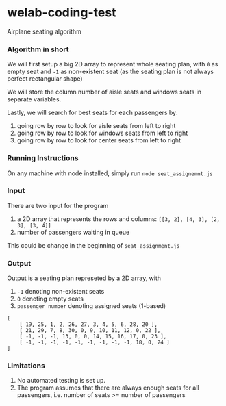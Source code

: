 # welab-coding-test
Airplane seating algorithm

### Algorithm in short ###
We will first setup a big 2D array to represent whole seating plan, with `0` as empty seat and `-1` as non-existent seat (as the seating plan is not always perfect rectangular shape)

We will store the column number of aisle seats and windows seats in separate variables.

Lastly, we will search for best seats for each passengers by:
1. going row by row to look for aisle seats from left to right
2. going row by row to look for windows seats from left to right
3. going row by row to look for center seats from left to right

### Running Instructions ###
On any machine with node installed, simply run 
```node seat_assignemnt.js```

### Input ###
There are two input for the program
1. a 2D array that represents the rows and columns: `[[3, 2], [4, 3], [2, 3], [3, 4]]`
2. number of passengers waiting in queue

This could be change in the beginning of `seat_assignment.js`

### Output ###
Output is a seating plan represeted by a 2D array, with 
1. `-1` denoting non-existent seats
2. `0` denoting empty seats
3. `passenger number` denoting assigned seats (1-based)
```
[ 
    [ 19, 25, 1, 2, 26, 27, 3, 4, 5, 6, 28, 20 ],
    [ 21, 29, 7, 8, 30, 0, 9, 10, 11, 12, 0, 22 ],
    [ -1, -1, -1, 13, 0, 0, 14, 15, 16, 17, 0, 23 ],
    [ -1, -1, -1, -1, -1, -1, -1, -1, -1, 18, 0, 24 ]
]
```

### Limitations ###
1. No automated testing is set up.
2. The program assumes that there are always enough seats for all passengers, i.e. number of seats >= number of passengers

